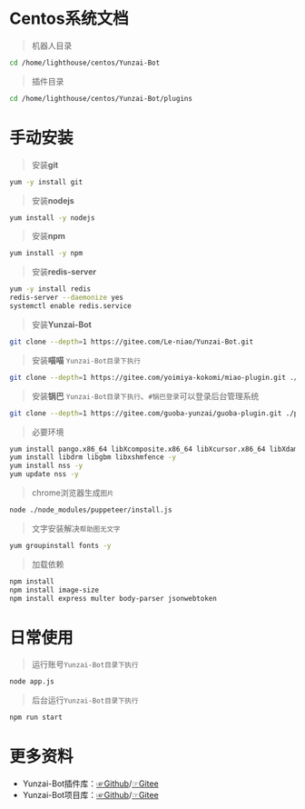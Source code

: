 # Centos系统文档
> 机器人目录
```sh
cd /home/lighthouse/centos/Yunzai-Bot
```
> 插件目录
```sh
cd /home/lighthouse/centos/Yunzai-Bot/plugins
```
# 手动安装
> 安装**git**
```sh
yum -y install git
```
> 安装**nodejs**
```sh
yum install -y nodejs
```
> 安装**npm**
```sh
yum install -y npm
```
> 安装**redis-server**
```sh
yum -y install redis
redis-server --daemonize yes
systemctl enable redis.service
```
> 安装**Yunzai-Bot**
```sh
git clone --depth=1 https://gitee.com/Le-niao/Yunzai-Bot.git
```
> 安装**喵喵** `Yunzai-Bot目录下执行`

```sh
git clone --depth=1 https://gitee.com/yoimiya-kokomi/miao-plugin.git ./plugins/miao-plugin/
```

> 安装**锅巴** `Yunzai-Bot目录下执行`、`#锅巴登录`可以登录后台管理系统
```sh
git clone --depth=1 https://gitee.com/guoba-yunzai/guoba-plugin.git ./plugins/Guoba-Plugin/
```
>必要环境
```sh
yum install pango.x86_64 libXcomposite.x86_64 libXcursor.x86_64 libXdamage.x86_64 libXext.x86_64 libXi.x86_64 libXtst.x86_64 cups-libs.x86_64 libXScrnSaver.x86_64 libXrandr.x86_64 GConf2.x86_64 alsa-lib.x86_64 atk.x86_64 gtk3.x86_64 -y 
yum install libdrm libgbm libxshmfence -y
yum install nss -y
yum update nss -y
```
>chrome浏览器生成`图片`
```sh
node ./node_modules/puppeteer/install.js
```
>文字安装解决`帮助图无文字`
```sh
yum groupinstall fonts -y 
```
>加载依赖
```sh
npm install
npm install image-size
npm install express multer body-parser jsonwebtoken
```
#  日常使用
>运行账号`Yunzai-Bot目录下执行`
```sh
node app.js
```
>后台运行`Yunzai-Bot目录下执行`
```sh
npm run start
```
#  更多资料
- Yunzai-Bot插件库：[☞Github](https://gitee.com/link?target=https%3A%2F%2Fgithub.com%2FyhArcadia%2FYunzai-Bot-plugins-index)/[☞Gitee](https://gitee.com/yhArcadia/Yunzai-Bot-plugins-index)
- Yunzai-Bot项目库：[☞Github](https://gitee.com/link?target=https%3A%2F%2Fgithub.com%2FLe-niao%2FYunzai-Bot)/[☞Gitee](https://gitee.com/Le-niao/Yunzai-Bot)
